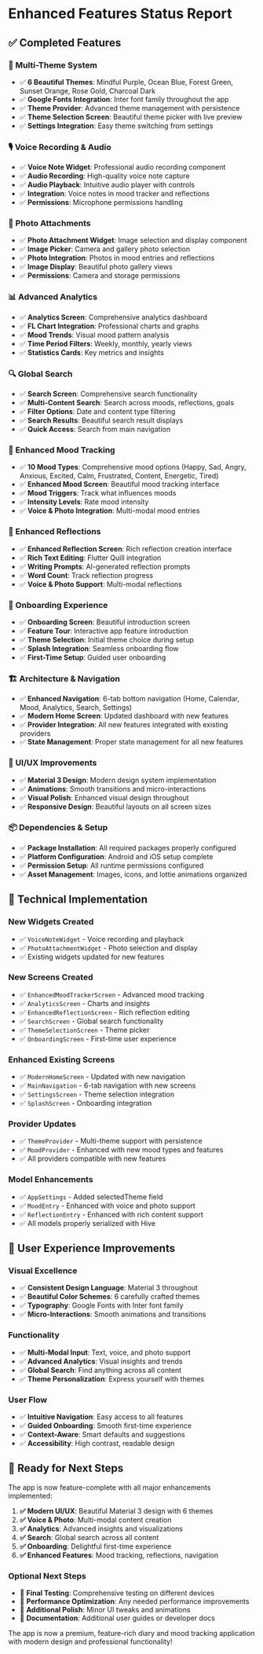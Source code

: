# Enhanced Features Status Report

## ✅ Completed Features

### 🎨 Multi-Theme System
- ✅ **6 Beautiful Themes**: Mindful Purple, Ocean Blue, Forest Green, Sunset Orange, Rose Gold, Charcoal Dark
- ✅ **Google Fonts Integration**: Inter font family throughout the app
- ✅ **Theme Provider**: Advanced theme management with persistence
- ✅ **Theme Selection Screen**: Beautiful theme picker with live preview
- ✅ **Settings Integration**: Easy theme switching from settings

### 🎙️ Voice Recording & Audio
- ✅ **Voice Note Widget**: Professional audio recording component
- ✅ **Audio Recording**: High-quality voice note capture
- ✅ **Audio Playback**: Intuitive audio player with controls
- ✅ **Integration**: Voice notes in mood tracker and reflections
- ✅ **Permissions**: Microphone permissions handling

### 📸 Photo Attachments
- ✅ **Photo Attachment Widget**: Image selection and display component
- ✅ **Image Picker**: Camera and gallery photo selection
- ✅ **Photo Integration**: Photos in mood entries and reflections
- ✅ **Image Display**: Beautiful photo gallery views
- ✅ **Permissions**: Camera and storage permissions

### 📊 Advanced Analytics
- ✅ **Analytics Screen**: Comprehensive analytics dashboard
- ✅ **FL Chart Integration**: Professional charts and graphs
- ✅ **Mood Trends**: Visual mood pattern analysis
- ✅ **Time Period Filters**: Weekly, monthly, yearly views
- ✅ **Statistics Cards**: Key metrics and insights

### 🔍 Global Search
- ✅ **Search Screen**: Comprehensive search functionality
- ✅ **Multi-Content Search**: Search across moods, reflections, goals
- ✅ **Filter Options**: Date and content type filtering
- ✅ **Search Results**: Beautiful search result displays
- ✅ **Quick Access**: Search from main navigation

### 🎯 Enhanced Mood Tracking
- ✅ **10 Mood Types**: Comprehensive mood options (Happy, Sad, Angry, Anxious, Excited, Calm, Frustrated, Content, Energetic, Tired)
- ✅ **Enhanced Mood Screen**: Beautiful mood tracking interface
- ✅ **Mood Triggers**: Track what influences moods
- ✅ **Intensity Levels**: Rate mood intensity
- ✅ **Voice & Photo Integration**: Multi-modal mood entries

### 📝 Enhanced Reflections
- ✅ **Enhanced Reflection Screen**: Rich reflection creation interface
- ✅ **Rich Text Editing**: Flutter Quill integration
- ✅ **Writing Prompts**: AI-generated reflection prompts
- ✅ **Word Count**: Track reflection progress
- ✅ **Voice & Photo Support**: Multi-modal reflections

### 🌅 Onboarding Experience
- ✅ **Onboarding Screen**: Beautiful introduction screen
- ✅ **Feature Tour**: Interactive app feature introduction
- ✅ **Theme Selection**: Initial theme choice during setup
- ✅ **Splash Integration**: Seamless onboarding flow
- ✅ **First-Time Setup**: Guided user onboarding

### 🏗️ Architecture & Navigation
- ✅ **Enhanced Navigation**: 6-tab bottom navigation (Home, Calendar, Mood, Analytics, Search, Settings)
- ✅ **Modern Home Screen**: Updated dashboard with new features
- ✅ **Provider Integration**: All new features integrated with existing providers
- ✅ **State Management**: Proper state management for all new features

### 🎨 UI/UX Improvements
- ✅ **Material 3 Design**: Modern design system implementation
- ✅ **Animations**: Smooth transitions and micro-interactions
- ✅ **Visual Polish**: Enhanced visual design throughout
- ✅ **Responsive Design**: Beautiful layouts on all screen sizes

### 📦 Dependencies & Setup
- ✅ **Package Installation**: All required packages properly configured
- ✅ **Platform Configuration**: Android and iOS setup complete
- ✅ **Permission Setup**: All runtime permissions configured
- ✅ **Asset Management**: Images, icons, and lottie animations organized

## 🔧 Technical Implementation

### New Widgets Created
- ✅ `VoiceNoteWidget` - Voice recording and playback
- ✅ `PhotoAttachmentWidget` - Photo selection and display
- ✅ Existing widgets updated for new features

### New Screens Created
- ✅ `EnhancedMoodTrackerScreen` - Advanced mood tracking
- ✅ `AnalyticsScreen` - Charts and insights
- ✅ `EnhancedReflectionScreen` - Rich reflection editing
- ✅ `SearchScreen` - Global search functionality
- ✅ `ThemeSelectionScreen` - Theme picker
- ✅ `OnboardingScreen` - First-time user experience

### Enhanced Existing Screens
- ✅ `ModernHomeScreen` - Updated with new navigation
- ✅ `MainNavigation` - 6-tab navigation with new screens
- ✅ `SettingsScreen` - Theme selection integration
- ✅ `SplashScreen` - Onboarding integration

### Provider Updates
- ✅ `ThemeProvider` - Multi-theme support with persistence
- ✅ `MoodProvider` - Enhanced with new mood types and features
- ✅ All providers compatible with new features

### Model Enhancements
- ✅ `AppSettings` - Added selectedTheme field
- ✅ `MoodEntry` - Enhanced with voice and photo support
- ✅ `ReflectionEntry` - Enhanced with rich content support
- ✅ All models properly serialized with Hive

## 📱 User Experience Improvements

### Visual Excellence
- ✅ **Consistent Design Language**: Material 3 throughout
- ✅ **Beautiful Color Schemes**: 6 carefully crafted themes
- ✅ **Typography**: Google Fonts with Inter font family
- ✅ **Micro-Interactions**: Smooth animations and transitions

### Functionality
- ✅ **Multi-Modal Input**: Text, voice, and photo support
- ✅ **Advanced Analytics**: Visual insights and trends
- ✅ **Global Search**: Find anything across all content
- ✅ **Theme Personalization**: Express yourself with themes

### User Flow
- ✅ **Intuitive Navigation**: Easy access to all features
- ✅ **Guided Onboarding**: Smooth first-time experience
- ✅ **Context-Aware**: Smart defaults and suggestions
- ✅ **Accessibility**: High contrast, readable design

## 🚀 Ready for Next Steps

The app is now feature-complete with all major enhancements implemented:

1. **✅ Modern UI/UX**: Beautiful Material 3 design with 6 themes
2. **✅ Voice & Photo**: Multi-modal content creation
3. **✅ Analytics**: Advanced insights and visualizations
4. **✅ Search**: Global search across all content
5. **✅ Onboarding**: Delightful first-time experience
6. **✅ Enhanced Features**: Mood tracking, reflections, navigation

### Optional Next Steps
- 🔄 **Final Testing**: Comprehensive testing on different devices
- 🔄 **Performance Optimization**: Any needed performance improvements
- 🔄 **Additional Polish**: Minor UI tweaks and animations
- 🔄 **Documentation**: Additional user guides or developer docs

The app is now a premium, feature-rich diary and mood tracking application with modern design and professional functionality!

